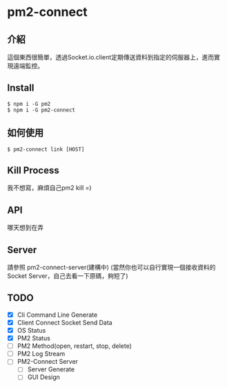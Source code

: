 # pm2-connect

## 介紹

這個東西很簡單，透過Socket.io.client定期傳送資料到指定的伺服器上，進而實現遠端監控。

## Install
```
$ npm i -G pm2
$ npm i -G pm2-connect
```

## 如何使用

```
$ pm2-connect link [HOST]
```

## Kill Process

我不想寫，麻煩自己pm2 kill =)

## API

哪天想到在弄

## Server

請參照 pm2-connect-server(建構中) (當然你也可以自行實現一個接收資料的Socket Server，自己去看一下原碼，夠短了)



## TODO
- [X] Cli Command Line Generate
- [X] Client Connect Socket Send Data
- [X] OS Status
- [X] PM2 Status
- [ ] PM2 Method(open, restart, stop, delete)
- [ ] PM2 Log Stream
- [ ] PM2-Connect Server
  - [ ] Server Generate
  - [ ] GUI Design
